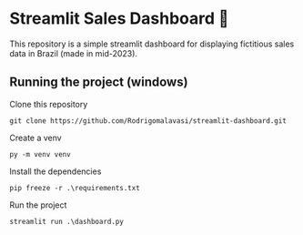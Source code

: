 # Streamlit Sales Dashboard 🛒

This repository is a simple streamlit dashboard for displaying fictitious sales data in Brazil (made in mid-2023).

## Running the project (windows)

Clone this repository
```
git clone https://github.com/Rodrigomalavasi/streamlit-dashboard.git
```

Create a venv
```
py -m venv venv
```

Install the dependencies
```
pip freeze -r .\requirements.txt
```

Run the project
```
streamlit run .\dashboard.py
```